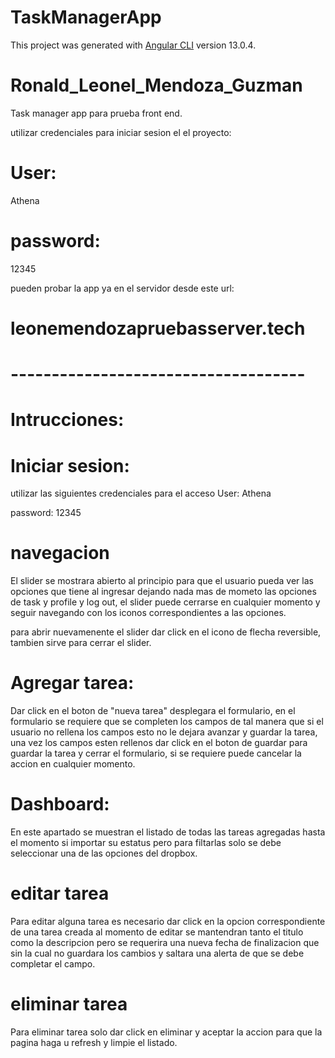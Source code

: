 # TaskManagerApp

This project was generated with [Angular CLI](https://github.com/angular/angular-cli) version 13.0.4.

# Ronald_Leonel_Mendoza_Guzman

Task manager app para prueba front end.

utilizar credenciales para iniciar sesion el el proyecto:

# User: 
Athena

# password: 
12345

pueden probar la app ya en el servidor desde este url:

# leonemendozapruebasserver.tech
# ------------------------------------
# Intrucciones:

# Iniciar sesion:

utilizar las siguientes credenciales para el acceso 
User: 
Athena

password: 
12345

# navegacion 
 
 El slider se mostrara abierto al principio para que el usuario pueda ver las opciones que tiene al ingresar dejando nada mas de mometo las opciones de task y profile y log out, el slider puede cerrarse en cualquier momento y seguir navegando con los iconos correspondientes a las opciones.

 para abrir nuevamenente el slider dar click en el icono de flecha reversible, tambien sirve para cerrar el slider.

# Agregar tarea:
Dar click en el boton de "nueva tarea" desplegara el formulario, en el formulario se requiere que se completen los campos de tal manera que si el usuario no rellena los campos esto no le dejara avanzar y guardar la tarea, una vez los campos esten rellenos dar click en el boton de guardar para guardar la tarea y cerrar el formulario, si se requiere puede cancelar la accion en cualquier momento.

# Dashboard:
En este apartado se muestran el listado de todas las tareas agregadas hasta el momento si importar su estatus pero para filtarlas solo se debe seleccionar una de las opciones del dropbox.

# editar tarea
Para editar alguna tarea es necesario dar click en la opcion correspondiente de una tarea creada al momento de editar se mantendran tanto el titulo como la descripcion pero se requerira una nueva fecha de finalizacion que sin la cual no guardara los cambios y saltara una alerta de que se debe completar el campo.

# eliminar tarea
Para eliminar tarea solo dar click en eliminar y aceptar la accion para que la pagina haga u refresh y limpie el listado.